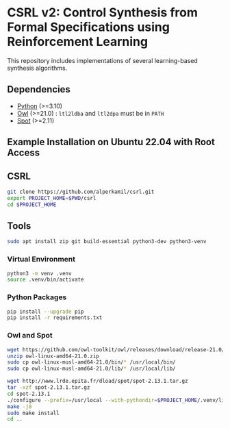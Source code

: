 # CSRL v2: Control Synthesis from Formal Specifications using Reinforcement Learning
This repository includes implementations of several learning-based synthesis algorithms. 


## Dependencies
 - [Python](https://www.python.org/) (>=3.10)
 - [Owl](https://owl.model.in.tum.de/) (>=21.0) : `ltl2ldba` and `ltl2dpa` must be in `PATH`
 - [Spot](https://spot.lrde.epita.fr/) (>=2.11)


## Example Installation on Ubuntu 22.04 with Root Access

## CSRL
```sh
git clone https://github.com/alperkamil/csrl.git
export PROJECT_HOME=$PWD/csrl
cd $PROJECT_HOME
```

## Tools
```sh
sudo apt install zip git build-essential python3-dev python3-venv
```

### Virtual Environment
```sh
python3 -m venv .venv
source .venv/bin/activate
```

### Python Packages
```sh
pip install --upgrade pip
pip install -r requirements.txt
```

### Owl and Spot
```sh
wget https://github.com/owl-toolkit/owl/releases/download/release-21.0/owl-linux-amd64-21.0.zip
unzip owl-linux-amd64-21.0.zip
sudo cp owl-linux-musl-amd64-21.0/bin/* /usr/local/bin/
sudo cp owl-linux-musl-amd64-21.0/lib/* /usr/local/lib/

wget http://www.lrde.epita.fr/dload/spot/spot-2.13.1.tar.gz
tar -xzf spot-2.13.1.tar.gz
cd spot-2.13.1
./configure --prefix=/usr/local --with-pythondir=$PROJECT_HOME/.venv/lib/python3.10/site-packages
make -j8
sudo make install
cd ..
```
